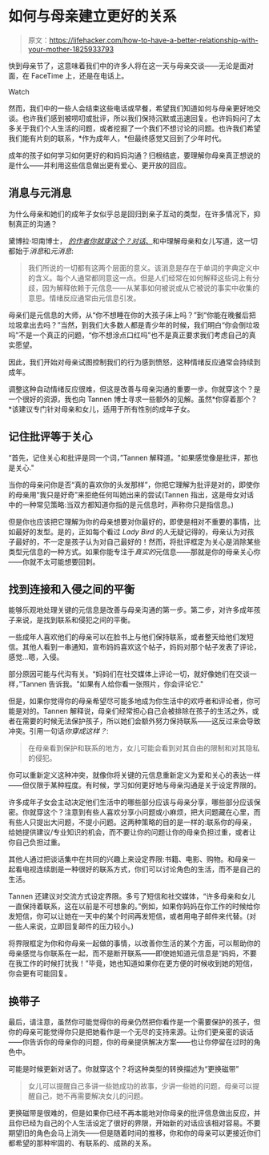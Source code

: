 # 如何与母亲建立更好的关系

> 原文：<https://lifehacker.com/how-to-have-a-better-relationship-with-your-mother-1825933793>

快到母亲节了，这意味着我们中的许多人将在这一天与母亲交谈——无论是面对面，在 FaceTime 上，还是在电话上。

Watch

然而，我们中的一些人会结束这些电话或早餐，希望我们知道如何与母亲更好地交谈。也许我们感到被唠叨或批评，所以我们保持沉默或迅速回复。也许妈妈问了太多关于我们个人生活的问题，或者挖掘了一个我们不想讨论的问题。也许我们希望我们能有片刻的联系，*作为成年人，*但最终感觉又回到了少年时代。

成年的孩子如何学习如何更好的和妈妈沟通？归根结底，要理解你母亲真正想说的是什么——并利用这些信息做出更有爱心、更开放的回应。

## 消息与元消息

为什么母亲和她们的成年子女似乎总是回归到亲子互动的类型，在许多情况下，抑制真正的沟通？

黛博拉·坦南博士， [*的作者你就穿这个？对话*、](https://www.amazon.com/Youre-Wearing-That-Understanding-Conversation/dp/081297266X/?asc_campaign=InlineText&asc_refurl=https://lifehacker.com/how-to-have-a-better-relationship-with-your-mother-1825933793&asc_source=&tag=kinjalifehackerlink-20)和中理解母亲和女儿写道，这一切都始于*消息*和*元消息*:

> 我们所说的一切都有这两个层面的意义。该消息是存在于单词的字典定义中的含义。每个人通常都同意这一点。但是人们经常在如何解释这些词上有分歧，因为解释依赖于元信息——从某事如何被说或从它被说的事实中收集的意思。情绪反应通常由元信息引发。

母亲们是元信息的大师，从“你不想睡在你的大孩子床上吗？”到“你能在晚餐后把垃圾拿出去吗？”当然，到我们大多数人都是青少年的时候，我们明白“你会倒垃圾吗”不是一个真正的问题，“你不想涂点口红吗”也不是真正要求我们考虑自己的真实愿望。

因此，我们开始对母亲试图控制我们的行为感到愤怒，这种情绪反应通常会持续到成年。

调整这种自动情绪反应很难，但这是改善与母亲沟通的重要一步。你就穿这个？是一个很好的资源，我也向 Tannen 博士寻求一些额外的见解。虽然*你穿着那个？*该建议专门针对母亲和女儿，适用于所有性别的成年子女。

## 记住批评等于关心

“首先，记住关心和批评是同一个词，”Tannen 解释道。"如果感觉像是批评，那也是关心."

当你的母亲问你是否“真的喜欢你的头发那样”，你把它理解为批评是对的，即使你的母亲用“我只是好奇”来拒绝任何叫她出来的尝试(Tannen 指出，这是母女对话中的一种常见策略:当双方都知道你指的是元信息时，声称你只是指信息。)

但是你也应该把它理解为你的母亲想要对你最好的，即使是相对不重要的事情，比如最好的发型。是的，正如每个看过 *Lady Bird* 的人无疑记得的，母亲认为对孩子最好的，不一定是孩子认为对自己最好的！然而，将批评框定为关心是消除某些类型元信息的一种方式。如果你能专注于*真实的*元信息——那就是你的母亲关心你——你就不太可能想要回刺。

## 找到连接和入侵之间的平衡

能够乐观地处理关键的元信息是改善与母亲沟通的第一步。第二步，对许多成年孩子来说，是找到联系和侵犯之间的平衡。

一些成年人喜欢他们的母亲可以在脸书上与他们保持联系，或者整天给他们发短信。其他人看到一串通知，宣布妈妈喜欢这个帖子，妈妈对那个帖子发表了评论，感觉...嗯，入侵。

部分原因可能与代沟有关。“妈妈们在社交媒体上评论一切，就好像她们在交谈一样，”Tannen 告诉我。"如果有人给你看一张照片，你会评论它."

但是，如果你觉得你的母亲希望尽可能多地成为你生活中的欢呼者和评论者，你可能是对的。Tannen 解释说，母亲们经常担心自己会被排除在孩子的生活之外，或者在需要的时候无法保护孩子，所以她们会额外努力保持联系——这反过来会导致冲突。引用一句话*你穿成这样？*:

> 在母亲看到保护和联系的地方，女儿可能会看到对其自由的限制和对其隐私的侵犯。

你可以重新定义这种冲突，就像你将关键的元信息重新定义为爱和关心的表达一样——但仅限于某种程度。有时候，学习如何更好地与母亲沟通是关于设定界限的。

许多成年子女会主动决定他们生活中的哪些部分应该与母亲分享，哪些部分应该保密。你就穿这个？注意到有些人喜欢分享小问题或小麻烦，把大问题藏在心里，而有些人只提出大问题，不提小问题。这两种策略的目的是一样的:联系你的母亲，给她提供建议/专业知识的机会，而不要让你的问题让你的母亲负担过重，或者让你自己负担过重。

其他人通过把谈话集中在共同的兴趣上来设定界限:书籍、电影、购物。和母亲一起看电视连续剧是一种很好的联系方式，你们可以讨论角色的生活，而不是自己的生活。

Tannen 还建议对交流方式设定界限。多亏了短信和社交媒体，“许多母亲和女儿一直保持着联系，这在以前是不可想象的。”例如，如果你妈妈在你工作的时候给你发短信，你可以让她在一天中的某个时间再发短信，或者用电子邮件来代替。(对一些人来说，立即回复邮件的压力较小。)

将界限框定为你和你母亲一起做的事情，以改善你生活的某个方面，可以帮助你的母亲感觉与你联系在一起，而不是断开联系——即使她知道元信息是“妈妈，不要在我工作的时候打扰我！”毕竟，她也知道如果你在更方便的时候收到她的短信，你会更有可能回复。

## 换带子

最后，请注意，虽然你可能觉得你的母亲仍然把你看作是一个需要保护的孩子，但你的母亲可能觉得你只是把她看作是一个无尽的支持来源。让你们更亲密的谈话——你告诉你的母亲你的问题，你的母亲提供解决方案——也让你停留在过时的角色中。

可能是时候更新对话了。你就穿这个？将这种类型的转换描述为“更换磁带”

> 女儿可以提醒自己多讲一些她成功的故事，少讲一些她的问题，母亲可以提醒自己，她不再需要解决女儿的问题。

更换磁带是很难的，但是如果你已经不再本能地对你母亲的批评信息做出反应，并且你已经为自己的个人生活设定了很好的界限，开始新的对话应该相对容易。不要期望旧的角色会马上消失——但是随着时间的推移，你和你的母亲可以更接近你们都希望的那种牢固的、有联系的、成熟的关系。